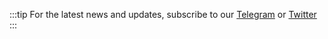 :::tip
For the latest news and updates, subscribe to our [Telegram](https://t.me/vedro_universe) or [Twitter](https://twitter.com/vedro_universe)
:::
